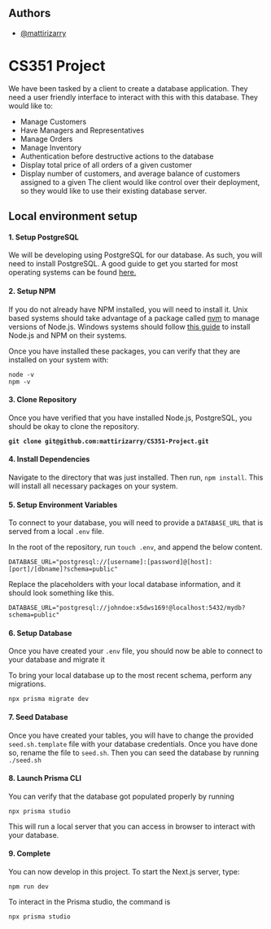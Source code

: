 ## Authors

- [@mattirizarry](https://www.github.com/mattirizarry)


# CS351 Project

We have been tasked by a client to create a database application. They need a user friendly interface to interact with this with this database. They would like to:
- Manage Customers
- Have Managers and Representatives
- Manage Orders
- Manage Inventory
- Authentication before destructive actions to the database
- Display total price of all orders of a given customer
- Display number of customers, and average balance of customers assigned to a given 
The client would like control over their deployment, so they would like to use their existing database server. 

## Local environment setup

#### 1. Setup PostgreSQL
We will be developing using PostgreSQL for our database. As such, you will need to install PostgreSQL. A good guide to get you started for most operating systems can be found [here.](https://www.timescale.com/blog/how-to-install-psql-on-mac-ubuntu-debian-windows/)

#### 2. Setup NPM
If you do not already have NPM installed, you will need to install it. Unix based systems should take advantage of a package called [nvm](https://github.com/nvm-sh/nvm) to manage versions of Node.js. Windows systems should follow [this guide](https://learn.microsoft.com/en-us/windows/dev-environment/javascript/nodejs-on-windows) to install Node.js and NPM on their systems.

Once you have installed these packages, you can verify that they are installed on your system with:

```
node -v
npm -v
```

#### 3. Clone Repository
Once you have verified that you have installed Node.js, PostgreSQL, you should be okay to clone the repository. 

**`git clone git@github.com:mattirizarry/CS351-Project.git`**

#### 4. Install Dependencies
Navigate to the directory that was just installed. Then run, `npm install`. This will install all necessary packages on your system.

#### 5. Setup Environment Variables
To connect to your database, you will need to provide a `DATABASE_URL` that is served from a local `.env` file. 

In the root of the repository, run `touch .env`, and append the below content.

```
DATABASE_URL="postgresql://[username]:[password]@[host]:[port]/[dbname]?schema=public"
```

Replace the placeholders with your local database information, and it should look something like this.

```
DATABASE_URL="postgresql://johndoe:x5dws169!@localhost:5432/mydb?schema=public"
```

#### 6. Setup Database
Once you have created your `.env` file, you should now be able to connect to your database and migrate it

To bring your local database up to the most recent schema, perform any migrations.

```
npx prisma migrate dev
```

#### 7. Seed Database
Once you have created your tables, you will have to change the provided `seed.sh.template` file with your database credentials. Once you have done so, rename the file to `seed.sh`. Then you can seed the database by running `./seed.sh`

#### 8. Launch Prisma CLI
You can verify that the database got populated properly by running 
```
npx prisma studio
```

This will run a local server that you can access in browser to interact with your database.

#### 9. Complete

You can now develop in this project. To start the Next.js server, type:
```
npm run dev
```
To interact in the Prisma studio, the command is
```
npx prisma studio
```


